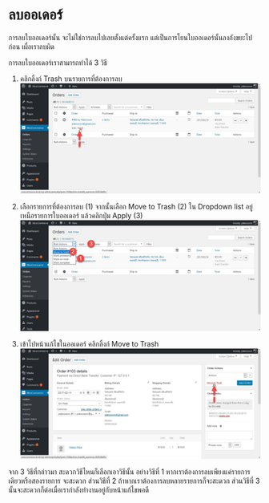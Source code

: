 # ลบออเดอร์

การลบใบออเดอร์นั้น จะไม่ใช่การลบไปเลยตั้งแต่ครั้งแรก แต่เป็นการโยนใบออเดอร์นั้นลงถังขยะไปก่อน เผื่อเราลบผิด

การลบใบออเดอร์เราสามารถทำได้ 3 วิธี

1. คลิกลิ้งก์ Trash บนรายการที่ต้องการลบ ![](/assets/2017-03-02_21-39-55.jpg)
2. เลือกรายการที่ต้องการลบ \(1\) จากนั้นเลือก Move to Trash \(2\) ใน Dropdown list อยู่เหนือรายการใบออเดอร์ แล้วคลิกปุ่ม Apply \(3\)  
   ![](/assets/2017-03-02_21-44-02.jpg)

3. เข้าไปหน้าแก้ไขในออเดอร์ คลิกลิ้งก์ Move to Trash  
   ![](/assets/2017-03-02_21-44-40.jpg)

จาก 3 วิธีที่กล่าวมา สะดวกวิธีไหนก็เลือกเอาวิธีนั้น อย่างวิธีที่ 1 หากเราต้องการลบเพียงแค่รายการเดียวหรือสองรายการ จะสะดวก ส่วนวิธีที่ 2 ถ้าหากเราต้องการลบหลายรายการก็จะสะดวก ส่วนวิธีที่ 3 นั้นจะสะดวกก็ต่อเมื่อเรากำลังทำงานอยู่กับหน้าแก้ไขพอดี 

 

